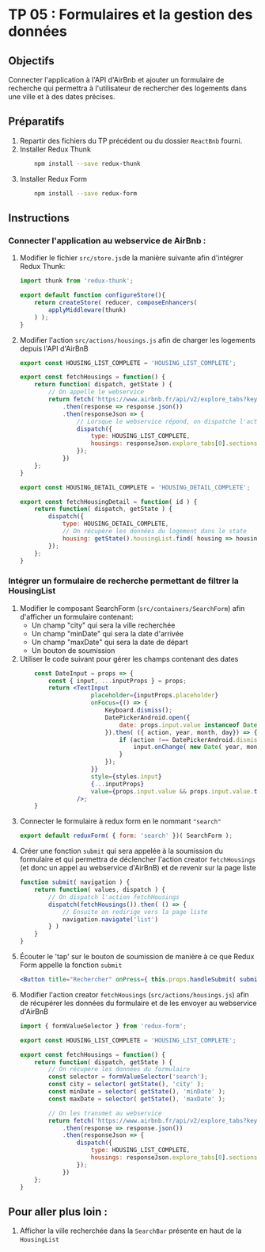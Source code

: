 # TP 05 : Formulaires et la gestion des données

## Objectifs
Connecter l'application à l'API d'AirBnb et ajouter un formulaire de recherche qui permettra à l'utilisateur de rechercher des logements dans une ville et à des dates précises.

## Préparatifs
1. Repartir des fichiers du TP précédent ou du dossier `ReactBnb` fourni.
1. Installer Redux Thunk
    ```bash
        npm install --save redux-thunk
    ```
1. Installer Redux Form
    ```bash
        npm install --save redux-form
    ```

## Instructions
### Connecter l'application au webservice de AirBnb :
1. Modifier le fichier `src/store.js`de la manière suivante afin d'intégrer Redux Thunk:
    ```js
    import thunk from 'redux-thunk';

    export default function configureStore(){
        return createStore( reducer, composeEnhancers(
            applyMiddleware(thunk)
        ) );
    }
    ```
1. Modifier l'action `src/actions/housings.js` afin de charger les logements depuis l'API d'AirBnB
    ```js
    export const HOUSING_LIST_COMPLETE = 'HOUSING_LIST_COMPLETE';

    export const fetchHousings = function() {
        return function( dispatch, getState ) {
            // On appelle le webservice
            return fetch('https://www.airbnb.fr/api/v2/explore_tabs?key=d306zoyjsyarp7ifhu67rjxn52tv0t20&currency=EUR&locale=fr&refinement_paths%5B%5D=%2Fhomes&is_guided_search=true' )
                .then(response => response.json())
                .then(responseJson => {
                    // Lorsque le webservice répond, on dispatche l'action en fournissant les logements récupérés
                    dispatch({
                        type: HOUSING_LIST_COMPLETE,
                        housings: responseJson.explore_tabs[0].sections[0].listings
                    });
                })
        };
    }

    export const HOUSING_DETAIL_COMPLETE = 'HOUSING_DETAIL_COMPLETE';

    export const fetchHousingDetail = function( id ) {
        return function( dispatch, getState ) {
            dispatch({
                type: HOUSING_DETAIL_COMPLETE,
                // On récupère les données du logement dans le state
                housing: getState().housingList.find( housing => housing.listing.id == id )
            });
        };
    }
    ```

### Intégrer un formulaire de recherche permettant de filtrer la HousingList
1. Modifier le composant SearchForm (`src/containers/SearchForm`) afin d'afficher un formulaire contenant:
    - Un champ "city" qui sera la ville recherchée
    - Un champ "minDate" qui sera la date d'arrivée
    - Un champ "maxDate" qui sera la date de départ
    - Un bouton de soumission
1. Utiliser le code suivant pour gérer les champs contenant des dates
    ```jsx
        const DateInput = props => {
            const { input, ...inputProps } = props;
            return <TextInput
                        placeholder={inputProps.placeholder}
                        onFocus={() => {
                            Keyboard.dismiss();
                            DatePickerAndroid.open({
                                date: props.input.value instanceof Date ? props.input.value : new Date()
                            }).then( ({ action, year, month, day}) => {
                                if (action !== DatePickerAndroid.dismissedAction) {
                                    input.onChange( new Date( year, month, day ) );
                                }
                            });
                        }}
                        style={styles.input}
                        {...inputProps}
                        value={props.input.value && props.input.value.toLocaleDateString('fr-FR')}
                    />;
        }
    ```
1. Connecter le formulaire à redux form en le nommant `"search"`
    ```js
    export default reduxForm( { form: 'search' })( SearchForm );
    ```
1. Créer une fonction `submit` qui sera appelée à la soumission du formulaire et qui permettra de déclencher l'action creator `fetchHousings` (et donc un appel au webservice d'AirBnB) et de revenir sur la page liste
    ```jsx
    function submit( navigation ) {
        return function( values, dispatch ) {
            // On dispatch l'action fetchHousings
            dispatch(fetchHousings()).then( () => {
                // Ensuite on redirige vers la page liste
                navigation.navigate('list')
            } )
        }
    }
    ```
1. Écouter le 'tap' sur le bouton de soumission de manière à ce que Redux Form appelle la fonction `submit`
    ```jsx
    <Button title="Rechercher" onPress={ this.props.handleSubmit( submit( this.props.navigation ) ) }/>
    ```
1. Modifier l'action creator `fetchHousings` (`src/actions/housings.js`) afin de récupérer les données du formulaire et de les envoyer au webservice d'AirBnB
    ```js
    import { formValueSelector } from 'redux-form';

    export const HOUSING_LIST_COMPLETE = 'HOUSING_LIST_COMPLETE';

    export const fetchHousings = function() {
        return function( dispatch, getState ) {
            // On récupère les données du formulaire
            const selector = formValueSelector('search');
            const city = selector( getState(), 'city' );
            const minDate = selector( getState(), 'minDate' );
            const maxDate = selector( getState(), 'maxDate' );

            // On les transmet au webservice
            return fetch('https://www.airbnb.fr/api/v2/explore_tabs?key=d306zoyjsyarp7ifhu67rjxn52tv0t20&currency=EUR&locale=fr&refinement_paths%5B%5D=%2Fhomes&is_guided_search=true&location=' + city + '&checkin=' + ( minDate && minDate.toISOString() ) + '&checkout=' + ( maxDate && maxDate.toISOString() ) )
                .then(response => response.json())
                .then(responseJson => {
                    dispatch({
                        type: HOUSING_LIST_COMPLETE,
                        housings: responseJson.explore_tabs[0].sections[0].listings
                    });
                })
        };
    }
    ```

## Pour aller plus loin :
1. Afficher la ville recherchée dans la `SearchBar` présente en haut de la `HousingList`